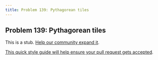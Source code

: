 ```yaml
---
title: Problem 139: Pythagorean tiles
---
```

## Problem 139: Pythagorean tiles

This is a stub. <a href='https://github.com/freecodecamp/guides/tree/master/src/pages/certifications/coding-interview-prep/project-euler/problem-139-pythagorean-tiles/index.md' target='_blank' rel='nofollow'>Help our community expand it</a>.

<a href='https://github.com/freecodecamp/guides/blob/master/README.md' target='_blank' rel='nofollow'>This quick style guide will help ensure your pull request gets accepted</a>.

<!-- The article goes here, in GitHub-flavored Markdown. Feel free to add YouTube videos, images, and CodePen/JSBin embeds  -->
